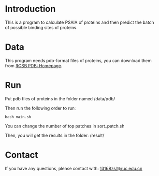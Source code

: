 # Introduction

This is a program to calculate PSAIA of proteins and then predict the batch of possible binding sites of proteins



# Data

This program needs pdb-format files of proteins, you can download them from [RCSB PDB: Homepage](https://www.rcsb.org/).

# Run

Put pdb files of proteins in the folder named /data/pdb/

Then run the following order to run:

```
bash main.sh
```

You can change the number of top patches in  sort_patch.sh

Then, you will get the results in the folder: /result/



# Contact

If you have any questions, please contact with: 13168zsl@ruc.edu.cn



